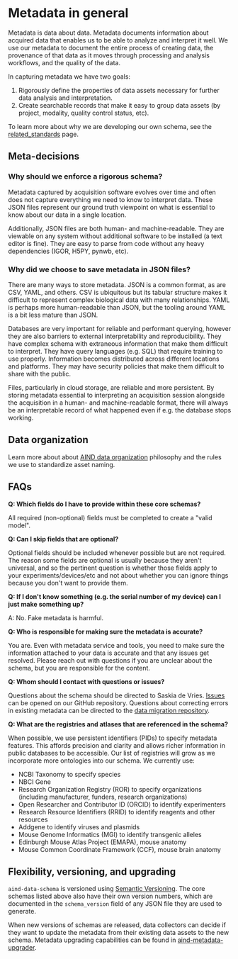 # Metadata in general

Metadata is data about data. Metadata documents information about acquired data that enables us to be able to analyze and interpret it well. We use our metadata to document the entire process of creating data, the provenance of that data as it moves through processing and analysis workflows, and the quality of the data.

In capturing metadata we have two goals:

1. Rigorously define the properties of data assets necessary for further data analysis and interpretation.
2. Create searchable records that make it easy to group data assets (by project, modality, quality control status, etc).

To learn more about why we are developing our own schema, see the [related_standards](related_standards.md) page.

## Meta-decisions

### Why should we enforce a rigorous schema?

Metadata captured by acquisition software evolves over time and often does not capture 
everything we need to know to interpret data. These JSON files represent our ground truth 
viewpoint on what is essential to know about our data in a single location. 

Additionally, JSON files are both human- and machine-readable. They are viewable on 
any system without additional software to be installed (a text editor is fine). They are easy 
to parse from code without any heavy dependencies (IGOR, H5PY, pynwb, etc). 

### Why did we choose to save metadata in JSON files?

There are many ways to store metadata. JSON is a common format, as are CSV, YAML, and others.
CSV is ubiquitous but its tabular structure makes it difficult to represent complex biological
data with many relationships. YAML is perhaps more human-readable than JSON, but the tooling
around YAML is a bit less mature than JSON. 

Databases are very important for reliable and performant querying, however they are 
also barriers to external interpretability and reproducibility. They have complex schema with 
extraneous information that make them difficult to interpret. They have query languages 
(e.g. SQL) that require training to use properly. Information becomes distributed across 
different locations and platforms. They may have security policies that make them difficult 
to share with the public.  

Files, particularly in cloud storage, are reliable and more persistent. By storing metadata 
essential to interpreting an acquisition session alongside the acquisition in a human- and machine-readable 
format, there will always be an interpretable record of what happened even if e.g. the 
database stops working. 

## Data organization

Learn more about about [AIND data organization](https://docs.allenneuraldynamics.org/en/latest/metadata/philosophy.html) philosophy and the rules we use to standardize asset naming.

## FAQs

**Q: Which fields do I have to provide within these core schemas?**

All required (non-optional) fields must be completed to create a "valid model". 

**Q: Can I skip fields that are optional?**

Optional fields should be included whenever possible but are not required. The reason some fields are optional is 
usually because they aren't universal, and so the pertinent question is whether those fields apply to your 
experiments/devices/etc and not about whether you can ignore things because you don't want to provide them.

**Q: If I don't know something (e.g. the serial number of my device) can I just make something up?**

A: No. Fake metadata is harmful. 

**Q: Who is responsible for making sure the metadata is accurate?**

You are. Even with metadata service and tools, you need to make sure the information attached to your data is 
accurate and that any issues get resolved. Please reach out with questions if you are unclear about the schema, 
but you are responsible for the content.

**Q: Whom should I contact with questions or issues?**

Questions about the schema should be directed to Saskia de Vries. [Issues](https://github.com/AllenNeuralDynamics/aind-data-schema/issues) can be opened on our GitHub repository. Questions about correcting errors in existing metadata can be directed to the [data migration repository](https://github.com/AllenNeuralDynamics/aind-data-migration-scripts/issues).

**Q: What are the registries and atlases that are referenced in the schema?**

When possible, we use persistent identifiers (PIDs) to specify metadata features. This affords precision and clarity 
and allows richer information in public databases to be accessible. Our list of registries will grow as we incorporate 
more ontologies into our schema. We currently use:

* NCBI Taxonomy to specify species
* NBCI Gene
* Research Organization Registry (ROR) to specify organizations (including manufacturer, funders, research organizations)
* Open Researcher and Contributor ID (ORCID) to identify experimenters
* Research Resource Identifiers (RRID) to identify reagents and other resources
* Addgene to identify viruses and plasmids
* Mouse Genome Informatics (MGI) to identify transgenic alleles
* Edinburgh Mouse Atlas Project (EMAPA), mouse anatomy
* Mouse Common Coordinate Framework (CCF), mouse brain anatomy

## Flexibility, versioning, and upgrading

`aind-data-schema` is versioned using [Semantic Versioning](https://semver.org/). The core schemas listed above 
also have their own version numbers, which are documented in the `schema_version` field of any JSON file 
they are used to generate.

When new versions of schemas are released, data collectors can decide if they want to update the metadata
from their existing data assets to the new schema. Metadata upgrading capabilities can be found in 
[aind-metadata-upgrader](https://github.com/allenneuraldynamics/aind-metadata-upgrader).
